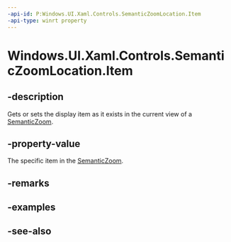 ```yaml
---
-api-id: P:Windows.UI.Xaml.Controls.SemanticZoomLocation.Item
-api-type: winrt property
---
```


<!-- Property syntax
public object Item { get;  set; }
-->

# Windows.UI.Xaml.Controls.SemanticZoomLocation.Item

## -description
Gets or sets the display item as it exists in the current view of a [SemanticZoom](semanticzoom.md).



## -property-value
The specific item in the [SemanticZoom](semanticzoom.md). 
<!--Maybe note about who should set. Only if you are cooking your own SemanticZoom? Your own ListViewBase?-->

## -remarks

## -examples

## -see-also
